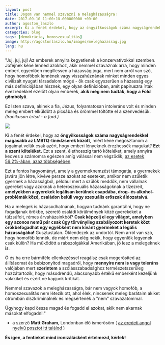 ```yaml
---
layout: post
title: Jogom van nemmel szavazni a melegházasságra!
date: 2017-09-10 11:00:18.000000000 +00:00
author: agoston_laszlo
excerpt: Ki a fenét érdekel, hogy az öngyilkosságok száma nagyságrendekkel magasabb az LMBTQ-tinédzserek között, miért kéne megosztanom a jogaimat velük csak azért, hogy emberi lényeknek érezhessék magukat?
categories: blog
tags: [demokrácia, homoszexualitás]
image: http://agostonlaszlo.hu/images/meleghazassag.jpg
lang: hu
---
```

"Juj, juj, juj! Az emberek annyira kegyetlenek a konzervatívokkal szemben. Jófejnek kéne lenned azokhoz, akik nemmel szavaznak arra, hogy minden embert egyenlően megillessen a házasság joga, mert nem arról van szó, hogy homofóbok lennének vagy visszahúznának minket minden egyes civilizált nyugati társadalom mögé - ők csak egyszerűen a házasság egy más definíciójában hisznek, egy olyan definícióban, amit papiruszra írtak évezredekkel ezelőtt olyan emberek, **akik még nem tudták, hogy a Föld gömbölyű**. 

Ez Isten szava, akinek a fia, Jézus, folyamatosan intoleráns volt és minden meleg embert elküldött a picsába és örömmel töltötte el a szenvedésük. *(Ironikusan értsd - a ford.)*

![](http://agostonlaszlo.hu/images/meleghazassag.jpg)

Ki a fenét érdekel, hogy az **öngyilkosságok száma nagyságrendekkel magasabb az LMBTQ-tinédzserek között**, miért kéne megosztanom a jogaimat velük csak azért, hogy emberi lényeknek érezhessék magukat? **Ezt a szent köteléket.** Ezt a szent, élethosszig tartó köteléket, amely annyira kedves a számomra egészen amíg válással nem végződik, [az esetek 56,2%-ában, azaz többségében](http://valasinfo.hu/valas/valasok-szama-magyarorszagon-egy-kis-valas-statisztika).

Ezt a fontos hagyományt, amely a gyermeknemzést támogatja, a gyermekek javára jön létre, kivéve persze azokat az eseteket, amikor nem születik gyermek a házasságból, például mert a szülők meddők, nem vállalnak gyereket vagy azoknak a heteroszexuális házasságoknak a tízezreit, **amelyekben a gyerekek legálisan kerülnek csapdába, drog- és alkohol-problémák közé, családon belüli vagy szexuális erőszak áldozataivá**.

Ha a melegek is házasodhatnának, hogyan tudnánk garantálni, hogy ne fogadjanak örökbe, szerető családi körülmények közé gyerekeket a túlzsúfolt, rémes árvaházainkból? **Csak képzelj el egy világot, amelyben egy azonos nemű pár csak úgy törvényileg szabályozott keretek közt örökbefogadhat egy egyébként nem kívánt gyermeket a legális házasságába!** Gusztustalan. Öklendezek az undortól. Nem arról van szó, hogy homofób lennék, de miért nem elég nekik, hogy egyenlők legyenek csak külön? Ha működött a rabszolgákkal Amerikában, jó lesz a melegeknek is.

Ó és ha erre bármiféle ellenkezéssel reagálsz csak megerősíted az állításomat és bebizonyítod magadról, hogy **mennyire nem is vagy toleráns** valójában mert **szerintem** a szólásszabadsághoz természetszerűleg hozzátartozik, hogy másodrendű, alacsonyabb értékű emberként kezeljünk valakiket és ezért ne kapjunk kritikát.

Nemmel szavazok a melegházasságra, bár nem vagyok homofób, a homoszexualitás nem létezik ott, ahol élek, nincsenek meleg barátaim akiket otrombán diszkriminálnék és megsértenék a "nem" szavazatommal. 

Úgyhogy kapd össze magad és fogadd el azokat, akik nem akarnak másokat elfogadni!"

- a szerző **Matt Graham**, Londonban élő ismerősöm ( [az eredeti angol nyelvű posztot itt találod](https://www.facebook.com/matt.graham.33/posts/629224020045?pnref=story) )

**És igen, a fentieket mind ironizálásként értelmezd, kérlek!**

